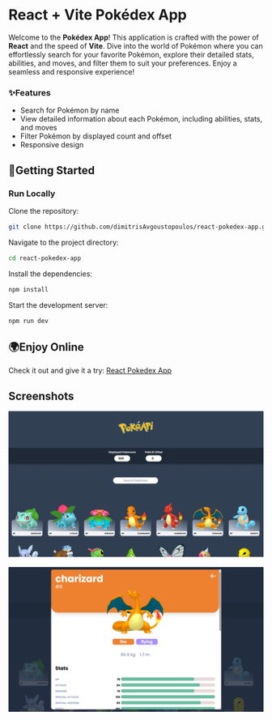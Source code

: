 # React + Vite Pokédex App

Welcome to the **Pokédex App**! This application is crafted with the power of **React** and the speed of **Vite**. Dive into the world of Pokémon where you can effortlessly search for your favorite Pokémon, explore their detailed stats, abilities, and moves, and filter them to suit your preferences. Enjoy a seamless and responsive experience!

### ✨Features

- Search for Pokémon by name
- View detailed information about each Pokémon, including abilities, stats, and moves
- Filter Pokémon by displayed count and offset
- Responsive design

## 🚀Getting Started

### Run Locally

Clone the repository:

```bash
git clone https://github.com/dimitrisAvgoustopoulos/react-pokedex-app.git
```

Navigate to the project directory:

```bash
cd react-pokedex-app
```

Install the dependencies:

```bash
npm install
```

Start the development server:

```bash
npm run dev
```

## 🌍Enjoy Online

Check it out and give it a try: [React Pokedex App](https://react-pokedex-app-seven.vercel.app/)

## Screenshots
![Project Screenshot1](screenshots/screenshot1.png)
<br><br>
![Project Screenshot2](screenshots/screenshot2.png)

